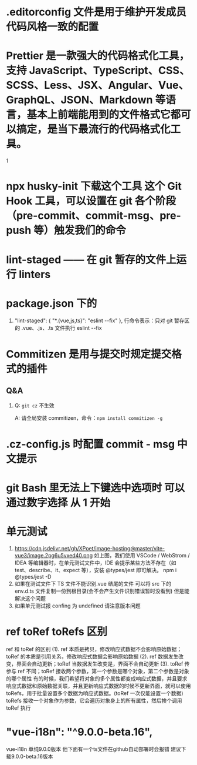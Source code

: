# .editorconfig 文件是用于维护开发成员代码风格一致的配置

# Prettier 是一款强大的代码格式化工具，支持 JavaScript、TypeScript、CSS、SCSS、Less、JSX、Angular、Vue、GraphQL、JSON、Markdown 等语言，基本上前端能用到的文件格式它都可以搞定，是当下最流行的代码格式化工具。

1

# npx husky-init 下载这个工具 这个 Git Hook 工具，可以设置在 git 各个阶段（pre-commit、commit-msg、pre-push 等）触发我们的命令

# lint-staged —— 在 git 暂存的文件上运行 linters

# package.json 下的

1. "lint-staged": {
   "\*.{vue,js,ts}": "eslint --fix"
   }, 行命令表示：只对 git 暂存区的 .vue、.js、.ts 文件执行 eslint --fix

# Commitizen 是用与提交时规定提交格式的插件 

## Q&A

1. Q: `git cz` 不生效

   A: 请全局安装 commitizen，命令：`npm install commitizen -g`

# .cz-config.js 时配置 commit - msg 中文提示

# git Bash 里无法上下键选中选项时 可以通过数字选择 从 1 开始

# 单元测试

1. https://cdn.jsdelivr.net/gh/XPoet/image-hosting@master/vite-vue3/image.2pg6u5vxed40.png
   如上图，我们使用 VSCode / WebStrom / IDEA 等编辑器时，在单元测试文件中，IDE 会提示某些方法不存在（如 test、describe、it、expect 等），安装 @types/jest 即可解决。
   npm i @types/jest -D
2. 如果在测试文件下 TS 文件不能识别.vue 结尾的文件 可以将 src 下的 env.d.ts 文件复制一份到根目录(会不会产生文件识别错误暂时没看到) 但是能解决这个问题
3. 如果单元测试报 confing 为 undefined 请注意版本问题

# ref toRef toRefs 区别

ref 和 toRef 的区别
(1). ref 本质是拷贝，修改响应式数据不会影响原始数据；toRef 的本质是引用关系，修改响应式数据会影响原始数据
(2). ref 数据发生改变，界面会自动更新；toRef 当数据发生改变是，界面不会自动更新
(3). toRef 传参与 ref 不同；toRef 接收两个参数，第一个参数是哪个对象，第二个参数是对象的哪个属性
有的时候，我们希望将对象的多个属性都变成响应式数据，并且要求响应式数据和原始数据关联，并且更新响应式数据的时候不更新界面，就可以使用 toRefs，用于批量设置多个数据为响应式数据。(toRef 一次仅能设置一个数据)
toRefs 接收一个对象作为参数，它会遍历对象身上的所有属性，然后挨个调用 toRef 执行
# "vue-i18n": "^9.0.0-beta.16",
 vue-i18n 单纯9.0.0版本 他下面有一个ts文件在github自动部署时会报错
 建议下载9.0.0-beta.16版本

